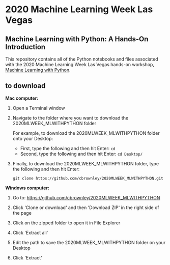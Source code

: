 # 2020 Machine Learning Week Las Vegas

## Machine Learning with Python: A Hands-On Introduction

This repository contains all of the Python notebooks and files associated with the 2020 Machine Learning Week Las Vegas hands-on workshop, [Machine Learning with Python](https://www.predictiveanalyticsworld.com/machinelearningweek/workshops/machine-learning-with-python-a-hands-on-introduction/).


## to download

**Mac computer:**

1. Open a Terminal window

2. Navigate to the folder where you want to download the 2020MLWEEK_MLWITHPYTHON folder

    For example, to download the 2020MLWEEK_MLWITHPYTHON folder onto your Desktop:
    - First, type the following and then hit Enter: `cd`
    - Second, type the following and then hit Enter: `cd Desktop/`

3. Finally, to download the 2020MLWEEK_MLWITHPYTHON folder, type the following and then hit Enter:

    `git clone https://github.com/cbrownley/2020MLWEEK_MLWITHPYTHON.git`


**Windows computer:**

1. Go to: https://github.com/cbrownley/2020MLWEEK_MLWITHPYTHON

2. Click 'Clone or download' and then 'Download ZIP' in the right side of the page

3. Click on the zipped folder to open it in File Explorer

4. Click 'Extract all'

5. Edit the path to save the 2020MLWEEK_MLWITHPYTHON folder on your Desktop

6. Click 'Extract'
